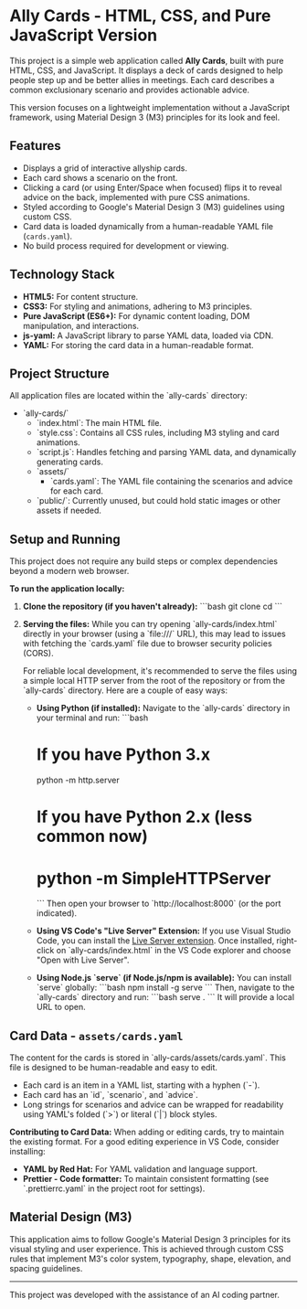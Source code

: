 # Ally Cards - HTML, CSS, and Pure JavaScript Version

This project is a simple web application called **Ally Cards**, built with pure HTML, CSS, and JavaScript. It displays a deck of cards designed to help people step up and be better allies in meetings. Each card describes a common exclusionary scenario and provides actionable advice.

This version focuses on a lightweight implementation without a JavaScript framework, using Material Design 3 (M3) principles for its look and feel.

## Features

- Displays a grid of interactive allyship cards.
- Each card shows a scenario on the front.
- Clicking a card (or using Enter/Space when focused) flips it to reveal advice on the back, implemented with pure CSS animations.
- Styled according to Google's Material Design 3 (M3) guidelines using custom CSS.
- Card data is loaded dynamically from a human-readable YAML file (`cards.yaml`).
- No build process required for development or viewing.

## Technology Stack

-   **HTML5:** For content structure.
-   **CSS3:** For styling and animations, adhering to M3 principles.
-   **Pure JavaScript (ES6+):** For dynamic content loading, DOM manipulation, and interactions.
-   **js-yaml:** A JavaScript library to parse YAML data, loaded via CDN.
-   **YAML:** For storing the card data in a human-readable format.

## Project Structure

All application files are located within the \`ally-cards\` directory:

-   \`ally-cards/\`
    -   \`index.html\`: The main HTML file.
    -   \`style.css\`: Contains all CSS rules, including M3 styling and card animations.
    -   \`script.js\`: Handles fetching and parsing YAML data, and dynamically generating cards.
    -   \`assets/\`
        -   \`cards.yaml\`: The YAML file containing the scenarios and advice for each card.
    -   \`public/\`: Currently unused, but could hold static images or other assets if needed.

## Setup and Running

This project does not require any build steps or complex dependencies beyond a modern web browser.

**To run the application locally:**

1.  **Clone the repository (if you haven't already):**
    \`\`\`bash
    git clone <repository-url>
    cd <repository-directory>
    \`\`\`

2.  **Serving the files:**
    While you can try opening \`ally-cards/index.html\` directly in your browser (using a \`file:///\` URL), this may lead to issues with fetching the \`cards.yaml\` file due to browser security policies (CORS).

    For reliable local development, it's recommended to serve the files using a simple local HTTP server from the root of the repository or from the \`ally-cards\` directory. Here are a couple of easy ways:

    *   **Using Python (if installed):**
        Navigate to the \`ally-cards\` directory in your terminal and run:
        \`\`\`bash
        # If you have Python 3.x
        python -m http.server
        # If you have Python 2.x (less common now)
        # python -m SimpleHTTPServer
        \`\`\`
        Then open your browser to \`http://localhost:8000\` (or the port indicated).

    *   **Using VS Code's "Live Server" Extension:**
        If you use Visual Studio Code, you can install the [Live Server extension](https://marketplace.visualstudio.com/items?itemName=ritwickdey.LiveServer). Once installed, right-click on \`ally-cards/index.html\` in the VS Code explorer and choose "Open with Live Server".

    *   **Using Node.js \`serve\` (if Node.js/npm is available):**
        You can install \`serve\` globally:
        \`\`\`bash
        npm install -g serve
        \`\`\`
        Then, navigate to the \`ally-cards\` directory and run:
        \`\`\`bash
        serve .
        \`\`\`
        It will provide a local URL to open.

## Card Data - `assets/cards.yaml`

The content for the cards is stored in \`ally-cards/assets/cards.yaml\`. This file is designed to be human-readable and easy to edit.

-   Each card is an item in a YAML list, starting with a hyphen (\`-\`).
-   Each card has an \`id\`, \`scenario\`, and \`advice\`.
-   Long strings for scenarios and advice can be wrapped for readability using YAML's folded (\`>\`) or literal (\`|\`) block styles.

**Contributing to Card Data:**
When adding or editing cards, try to maintain the existing format. For a good editing experience in VS Code, consider installing:
-   **YAML by Red Hat:** For YAML validation and language support.
-   **Prettier - Code formatter:** To maintain consistent formatting (see \`.prettierrc.yaml\` in the project root for settings).

## Material Design (M3)

This application aims to follow Google's Material Design 3 principles for its visual styling and user experience. This is achieved through custom CSS rules that implement M3's color system, typography, shape, elevation, and spacing guidelines.

---

This project was developed with the assistance of an AI coding partner.
